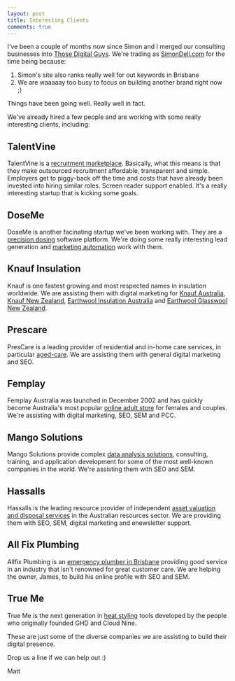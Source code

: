 ```yaml
---
layout: post
title: Interesting Clients
comments: true
---
```


I've been a couple of months now since Simon and I merged our consulting businesses into [Those Digital Guys](https://thosedigitalguys.com/). We're trading as [SimonDell.com](https://simondell.com) for the time being because:

1. Simon's site also ranks really well for out keywords in Brisbane
2. We are waaaaay too busy to focus on building another brand right now ;)

Things have been going well. Really well in fact. 

We've already hired a few people and are working with some really interesting clients, including:

## TalentVine 

TalentVine is a [recruitment marketplace](https://www.talentvine.com.au). Basically, what this means is that they make outsourced recruitment affordable, transparent and simple. Employers get to piggy-back off the time and costs that have already been invested into hiring similar roles.
Screen reader support enabled. It's a really interesting startup that is kicking some goals.

## DoseMe

DoseMe is another facinating startup we've been working with. They are a [precision dosing](https://doseme-rx.com) software platform. We're doing some really interesting lead generation and [marketing automation](https://simondell.com/marketing-automation-best-practices) work with them.

## Knauf Insulation

Knauf is one fastest growing and most respected names in insulation worldwide. We are assisting them with digital marketing for [Knauf Australia](https://www.knaufinsulation.com.au/), [Knauf New Zealand](https://www.knaufinsulation.co.nz/), [Earthwool Insulation Australia](https://www.earthwool.com.au/) and [Earthwool Glasswool New Zealand](https://www.earthwoolglasswool.co.nz/).

## Prescare

PresCare is a leading provider of residential and in-home care services, in particular [aged-care](https://www.prescare.org.au/). We are assisting them with general digital marketing and SEO.

## Femplay 

Femplay Australia was launched in December 2002 and has quickly become Australia's most popular [online adult store](https://www.femplay.com.au/) for females and couples. We're assisting with digital marketing, SEO, SEM and PCC.

## Mango Solutions	

Mango Solutions provide complex [data analysis solutions](https://www.mango-solutions.com/), consulting, training, and application development for some of the most well-known companies in the world. We're assisting them with SEO and SEM.

## Hassalls

Hassalls is the leading resource provider of independent [asset valuation and disposal services](https://www.hassalls.com.au/) in the Australian resources sector. We are providing them with SEO, SEM, digital marketing and enewsletter support.

## All Fix Plumbing

Allfix Plumbing is an [emergency plumber in Brisbane](https://www.allfixplumbing.com.au/)  providing good service in an industry that isn't renowned for great customer care. We are helping the owner, James, to build his online profile with SEO and SEM.
 
## True Me

True Me is the next generation in [heat styling](https://trueme.com.au/) tools developed by the people who originally founded GHD and Cloud Nine. 

These are just some of the diverse companies we are assisting to build their digital presence.

Drop us a line if we can help out :)

Matt




